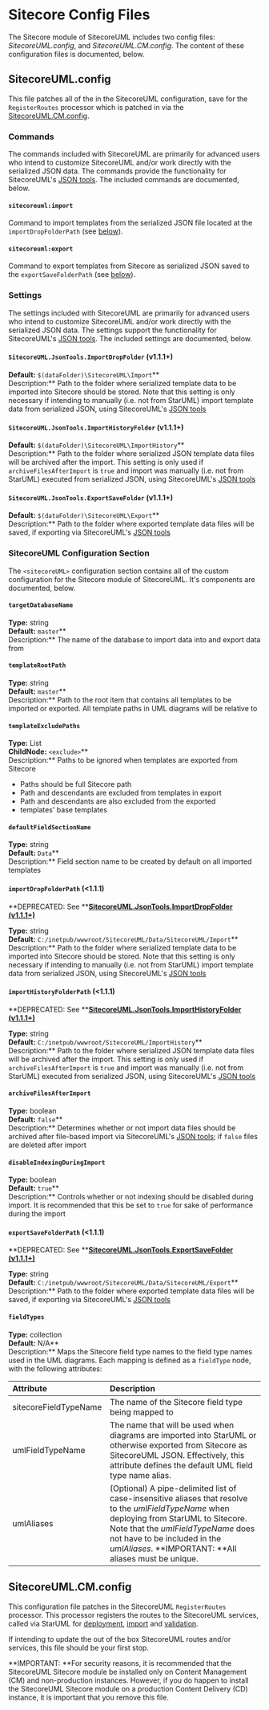# Sitecore Config Files

The Sitecore module of SitecoreUML includes two config files: _SitecoreUML.config_, and _SitecoreUML.CM.config_. The content of these configuration files is documented, below.

## SitecoreUML.config

This file patches all of the in the SitecoreUML configuration, save for the `RegisterRoutes` processor which is patched in via the [SitecoreUML.CM.config](#sitecoreumlcmconfig).

### Commands

The commands included with SitecoreUML are primarily for advanced users who intend to customize SitecoreUML and/or work directly with the serialized JSON data. The commands provide the functionality for SitecoreUML's [JSON tools](/guide/json-tools.md). The included commands are documented, below.

#### `sitecoreuml:import`

Command to import templates from the serialized JSON file located at the `importDropFolderPath` \(see [below](#importdropfolderpath)\).

#### `sitecoreuml:export`

Command to export templates from Sitecore as serialized JSON saved to the `exportSaveFolderPath` \(see [below](#exportsavefolderpath)\).

### Settings

The settings included with SitecoreUML are primarily for advanced users who intend to customize SitecoreUML and/or work directly with the serialized JSON data. The settings support the functionality for SitecoreUML's [JSON tools](/guide/json-tools.md). The included settings are documented, below.

#### `SitecoreUML.JsonTools.ImportDropFolder` \(v1.1.1+\)

**Default:** `$(dataFolder)\SitecoreUML\Import`**  
Description:** Path to the folder where serialized template data to be imported into Sitecore should be stored. Note that this setting is only necessary if intending to manually \(i.e. not from StarUML\) import template data from serialized JSON, using SitecoreUML's [JSON tools](/guide/json-tools.md)

#### `SitecoreUML.JsonTools.ImportHistoryFolder` \(v1.1.1+\)

**Default:** `$(dataFolder)\SitecoreUML\ImportHistory`**  
Description:** Path to the folder where serialized JSON template data files will be archived after the import. This setting is only used if `archiveFilesAfterImport` is `true` and import was manually \(i.e. not from StarUML\) executed from serialized JSON, using SitecoreUML's [JSON tools](/guide/json-tools.md)

#### `SitecoreUML.JsonTools.ExportSaveFolder` \(v1.1.1+\)

**Default:** `$(dataFolder)\SitecoreUML\Export`**  
Description:** Path to the folder where exported template data files will be saved, if exporting via SitecoreUML's [JSON tools](/guide/json-tools.md)

### SitecoreUML Configuration Section

The `<sitecoreUML>` configuration section contains all of the custom configuration for the Sitecore module of SitecoreUML. It's components are documented, below.

#### `targetDatabaseName`

**Type:** string  
**Default:** `master`**  
Description:** The name of the database to import data into and export data from

#### `templateRootPath`

**Type:** string  
**Default:** `master`**  
Description:** Path to the root item that contains all templates to be imported or exported. All template paths in UML diagrams will be relative to

#### `templateExcludePaths`

**Type:** List  
**ChildNode:** `<exclude>`**  
Description:** Paths to be ignored when templates are exported from Sitecore

* Paths should be full Sitecore path
* Path and descendants are excluded from templates in export
* Path and descendants are also excluded from the exported
* templates' base templates

#### `defaultFieldSectionName`

**Type:** string  
**Default:** `Data`**  
Description:** Field section name to be created by default on all imported templates

#### `importDropFolderPath` \(&lt;1.1.1\)

**DEPRECATED: See **[**SitecoreUML.JsonTools.ImportDropFolder \(v1.1.1+\)**](#sitecoreumljsontoolsimportdropfolder-v111)

**Type:** string  
**Default:** `C:/inetpub/wwwroot/SitecoreUML/Data/SitecoreUML/Import`**  
Description:** Path to the folder where serialized template data to be imported into Sitecore should be stored. Note that this setting is only necessary if intending to manually \(i.e. not from StarUML\) import template data from serialized JSON, using SitecoreUML's [JSON tools](/guide/json-tools.md)

#### `importHistoryFolderPath` \(&lt;1.1.1\)

**DEPRECATED: See **[**SitecoreUML.JsonTools.ImportHistoryFolder \(v1.1.1+\)**](#sitecoreumljsontoolsimporthistoryfolder-v111)

**Type:** string  
**Default:** `C:/inetpub/wwwroot/SitecoreUML/ImportHistory`**  
Description:** Path to the folder where serialized JSON template data files will be archived after the import. This setting is only used if `archiveFilesAfterImport` is `true` and import was manually \(i.e. not from StarUML\) executed from serialized JSON, using SitecoreUML's [JSON tools](/guide/json-tools.md)

#### `archiveFilesAfterImport`

**Type:** boolean  
**Default:** `false`**  
Description:** Determines whether or not import data files should be archived after file-based import via SitecoreUML's [JSON tools](/guide/json-tools.md); if `false` files are deleted after import

#### `disableIndexingDuringImport`

**Type:** boolean  
**Default:** `true`**  
Description:** Controls whether or not indexing should be disabled during import. It is recommended that this be set to `true` for sake of performance during the import

#### `exportSaveFolderPath` \(&lt;1.1.1\)

**DEPRECATED: See **[**SitecoreUML.JsonTools.ExportSaveFolder \(v1.1.1+\)**](#sitecoreumljsontoolsexportsavefolder-v111)

**Type:** string  
**Default:** `C:/inetpub/wwwroot/SitecoreUML/Data/SitecoreUML/Export`**  
Description:** Path to the folder where exported template data files will be saved, if exporting via SitecoreUML's [JSON tools](/guide/json-tools.md)

#### `fieldTypes`

**Type:** collection  
**Default:** N/A**  
Description:** Maps the Sitecore field type names to the field type names used in the UML diagrams. Each mapping is defined as a `fieldType` node, with the following attributes:

| **Attribute** | **Description** |
| :--- | :--- |
| sitecoreFieldTypeName | The name of the Sitecore field type being mapped to |
| umlFieldTypeName | The name that will be used when diagrams are imported into StarUML or otherwise exported from Sitecore as SitecoreUML JSON. Effectively, this attribute defines the default UML field type name alias. |
| umlAliases | \(Optional\) A pipe-delimited list of case-insensitive aliases that resolve to the _umlFieldTypeName_ when deploying from StarUML to Sitecore. Note that the _umlFieldTypeName_ does not have to be included in the _umlAliases_. **IMPORTANT: **All aliases must be unique. |

## SitecoreUML.CM.config

This configuration file patches in the SitecoreUML `RegisterRoutes` processor. This processor registers the routes to the SitecoreUML services, called via StarUML for [deployment](/guide/deploy-and-import.md), [import](/guide/deploy-and-import.md) and [validation](/guide/validate.md).

If intending to update the out of the box SitecoreUML routes and/or services, this file should be your first stop.

**IMPORTANT: **For security reasons, it is recommended that the SitecoreUML Sitecore module be installed only on Content Management \(CM\) and non-production instances. However, if you do happen to install the SitecoreUML Sitecore module on a production Content Delivery \(CD\) instance, it is important that you remove this file.

